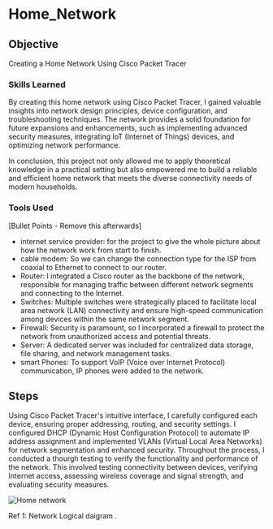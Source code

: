 # Home_Network

## Objective

Creating a Home Network Using Cisco Packet Tracer

### Skills Learned


By creating this home network using Cisco Packet Tracer, I gained valuable insights into network design principles, device configuration, and troubleshooting techniques. The network provides a solid foundation for future expansions and enhancements, such as implementing advanced security measures, integrating IoT (Internet of Things) devices, and optimizing network performance.

In conclusion, this project not only allowed me to apply theoretical knowledge in a practical setting but also empowered me to build a reliable and efficient home network that meets the diverse connectivity needs of modern households.



### Tools Used
[Bullet Points - Remove this afterwards]
- internet service provider: for the project to give the whole picture about how the network work from start to finish.
- cable modem: So we can change the connection type for the ISP from coaxial to Ethernet to connect to our router.
- Router: I integrated a Cisco router as the backbone of the network, responsible for managing traffic between different network segments and connecting to the Internet.
- Switches: Multiple switches were strategically placed to facilitate local area network (LAN) connectivity and ensure high-speed communication among devices within the same network segment.
- Firewall: Security is paramount, so I incorporated a firewall to protect the network from unauthorized access and potential threats.
- Server: A dedicated server was included for centralized data storage, file sharing, and network management tasks.
- smart Phones: To support VoIP (Voice over Internet Protocol) communication, IP phones were added to the network.


## Steps
Using Cisco Packet Tracer's intuitive interface, I carefully configured each device, ensuring proper addressing, routing, and security settings. I configured DHCP (Dynamic Host Configuration Protocol) to automate IP address assignment and implemented VLANs (Virtual Local Area Networks) for network segmentation and enhanced security.
Throughout the process, I conducted a thourgh testing to verify the functionality and performance of the network. This involved testing connectivity between devices, verifying Internet access, assessing wireless coverage and signal strength, and evaluating security measures.


![Home network](https://github.com/Abdelslam1999/Home_Network/assets/97275603/bc62a61b-26eb-41f2-a773-05d1aac938a2)

Ref 1: Network Logical daigram .
